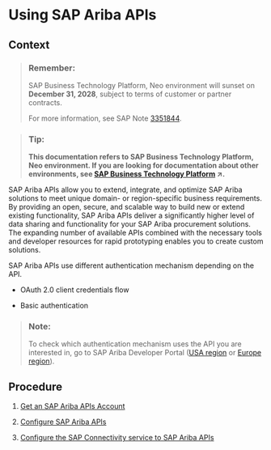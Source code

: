 <!-- loio380422658baa4dca966555efc7b364bf -->

# Using SAP Ariba APIs



## Context

> ### Remember:  
> SAP Business Technology Platform, Neo environment will sunset on **December 31, 2028**, subject to terms of customer or partner contracts.
> 
> For more information, see SAP Note [3351844](https://me.sap.com/notes/3351844).

> ### Tip:  
> **This documentation refers to SAP Business Technology Platform, Neo environment. If you are looking for documentation about other environments, see [SAP Business Technology Platform](https://help.sap.com/viewer/65de2977205c403bbc107264b8eccf4b/Cloud/en-US/6a2c1ab5a31b4ed9a2ce17a5329e1dd8.html "SAP Business Technology Platform (SAP BTP) is an integrated offering comprised of four technology portfolios: database and data management, application development and integration, analytics, and intelligent technologies. The platform offers users the ability to turn data into business value, compose end-to-end business processes, and build and extend SAP applications quickly.") :arrow_upper_right:.**

SAP Ariba APIs allow you to extend, integrate, and optimize SAP Ariba solutions to meet unique domain- or region-specific business requirements. By providing an open, secure, and scalable way to build new or extend existing functionality, SAP Ariba APIs deliver a significantly higher level of data sharing and functionality for your SAP Ariba procurement solutions. The expanding number of available APIs combined with the necessary tools and developer resources for rapid prototyping enables you to create custom solutions.

SAP Ariba APIs use different authentication mechanism depending on the API.

-   OAuth 2.0 client credentials flow

-   Basic authentication


> ### Note:  
> To check which authentication mechanism uses the API you are interested in, go to SAP Ariba Developer Portal \([USA region](https://developer.ariba.com/api/) or [Europe region](https://eu.developer.ariba.com/api/)\).



## Procedure

1.  [Get an SAP Ariba APIs Account](get-an-sap-ariba-apis-account-f7dbeb2.md)

2.  [Configure SAP Ariba APIs](configure-sap-ariba-apis-c523842.md)

3.  [Configure the SAP Connectivity service to SAP Ariba APIs](configure-the-sap-connectivity-service-to-sap-ariba-apis-139d777.md)


